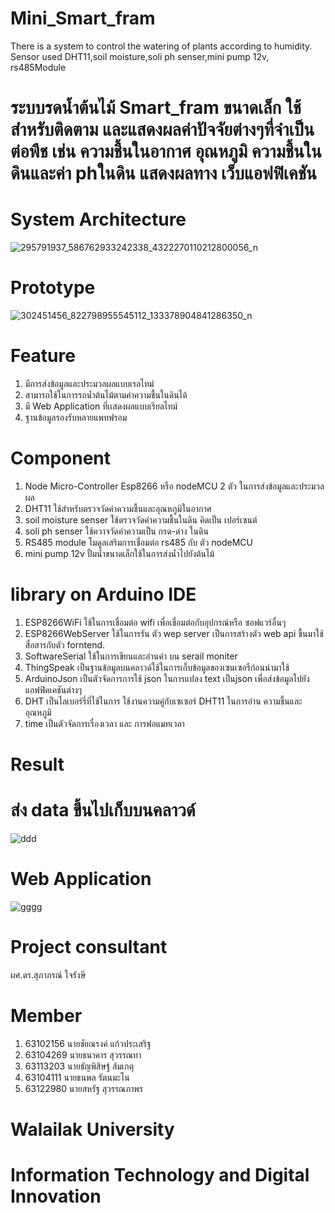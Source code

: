 # Mini_Smart_fram
There is a system to control the watering of plants according to humidity.
Sensor used DHT11,soil moisture,soli ph senser,mini pump 12v, rs485Module
# ระบบรดน้ำต้นไม้ Smart_fram ขนาดเล็ก ใช้สำหรับติดตาม และแสดงผลค่าปัจจัยต่างๆที่จำเป็นต่อพืช เช่น ความชื้นในอากาศ อุณหภูมิ ความชื้นในดินและค่า phในดิน แสดงผลทาง เว็บแอฟฟิเคชัน 
# System Architecture
![295791937_586762933242338_4322270110212800056_n](https://user-images.githubusercontent.com/73652040/188834663-38e20fe1-8d62-414e-b88d-a34ffee5094d.png)
# Prototype
![302451456_822798955545112_133378904841286350_n](https://user-images.githubusercontent.com/73652040/188797472-450262be-dfed-45b9-a460-75ab8387f00e.jpg)
# Feature
1. มีการส่งข้อมูลและประมวลผลแบบเรลไทม์
2. สามารถใช้ในการรถน้ำต้นไม้ตามค่าความชื้นในดินได้
3. มี Web Application ที่เเสดงผลแบบเรียลไทม์
4. ฐานข้อมูลรองรับหลายแพทฟรอม
# Component
1. Node Micro-Controller Esp8266 หรือ nodeMCU 2 ตัว ในการส่งข้อมูลและประมวลผล
2. DHT11 ใช้สำหรับตรวจวัดค่าความชื้นและอุณหภูมิในอากาศ
3. soil moisture senser ใช้ตรวจวัดค่าความชื้นในดิน คิดเป็น เปอร์เซนต์
4. soli ph senser ใช้ควาจวัดค่าความเป็น กรด-ด่าง ในดิน
5. RS485 module โมดูลเสริมการเชื่อมต่อ rs485 กับ ตัว nodeMCU
6. mini pump 12v ปั้มน้ำขนาดเล็กใช้ในการส่งน้ำไปยังต้นไม้
# library on Arduino IDE
1. ESP8266WiFi ใช้ในการเชื่อมต่อ wifi เพื่อเชื่อมต่อกับอุปกรณ์หรือ ซอฟแวร์อื่นๆ
2. ESP8266WebServer ใช้ในการรัน ตัว wep server เป็นการสร้างตัว web api ขื้นมาใช้สื่อสารกับตัว forntend.
3. SoftwareSerial ใช้ในการเขียนและอ่านค่า บน serail moniter
4. ThingSpeak เป็นฐานข้อมูลบนคลาวด์ใช้ในการเก็บข้อมูลของเซนเซอรืก่อนนำมาใช้
5. ArduinoJson เป็นตัวจัดการการใช้ json ในการแปลง text เป็นjson เพื่อส่งข้อมูลไปยัง แอฟฟิคเคชันต่างๆ
6. DHT เป็นไลเบอร์รี่ที่ใช้ในการ ใช้งานความคู่กับเซเซอร์ DHT11 ในการอ่าน ความชื้นและอุณหภูมิ
7. time เป็นตัวจัดการเรื่องเวลา และ การฟอแมทเวลา
# Result
# ส่ง data ขึ้นไปเก็บบนคลาวด์
![ddd](https://user-images.githubusercontent.com/73652040/188905915-f0f5fdc1-5063-4760-90eb-15120189440c.PNG)
# Web Application
![gggg](https://user-images.githubusercontent.com/73652040/188906168-769bf1de-94f8-4f56-a03c-0783b764c81a.PNG)
# Project consultant
ผศ.ดร.สุภาภรณ์ ใจรังษี
# Member
1. 63102156 นายชัยณรงค์ แก้วประเสริฐ
2. 63104269 นายธนาคาร สุวรรณทา
3. 63113203 นายธัญพิสิษฐ์ ส้มเกตุ
4. 63104111 นายธนพล รัตนมะโน
5. 63122980 นายสหรัฐ สุวรรณภาพร
# Walailak University
# Information Technology and Digital Innovation

